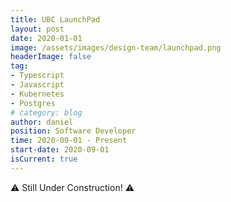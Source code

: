 ```yaml
---
title: UBC LaunchPad
layout: post
date: 2020-01-01
image: /assets/images/design-team/launchpad.png
headerImage: false
tag:
- Typescript
- Javascript
- Kubernetes
- Postgres
# category: blog
author: daniel
position: Software Developer
time: 2020-09-01 - Present
start-date: 2020-09-01
isCurrent: true
---
```



:warning: Still Under Construction! :warning: